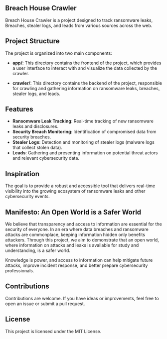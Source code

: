 ## Breach House Crawler

Breach House Crawler is a project designed to track ransomware leaks, Breaches, stealer logs, and leads from various sources across the web.

## Project Structure

The project is organized into two main components:

- **app/**: This directory contains the frontend of the project, which provides a user interface to interact with and visualize the data collected by the crawler.

- **crawler/**: This directory contains the backend of the project, responsible for crawling and gathering information on ransomware leaks, breaches, stealer logs, and leads.

## Features

- **Ransomware Leak Tracking**: Real-time tracking of new ransomware leaks and disclosures.
- **Security Breach Monitoring**: Identification of compromised data from security breaches.
- **Stealer Logs**: Detection and monitoring of stealer logs (malware logs that collect stolen data).
- **Leads**: Gathering and presenting information on potential threat actors and relevant cybersecurity data.

## Inspiration

The goal is to provide a robust and accessible tool that delivers real-time visibility into the growing ecosystem of ransomware leaks and other cybersecurity events.

## Manifesto: An Open World is a Safer World

We believe that transparency and access to information are essential for the security of everyone. In an era where data breaches and ransomware attacks are commonplace, keeping information hidden only benefits attackers. Through this project, we aim to demonstrate that an open world, where information on attacks and leaks is available for study and understanding, is a safer world.

Knowledge is power, and access to information can help mitigate future attacks, improve incident response, and better prepare cybersecurity professionals.

## Contributions

Contributions are welcome. If you have ideas or improvements, feel free to open an issue or submit a pull request.

## License

This project is licensed under the MIT License.
